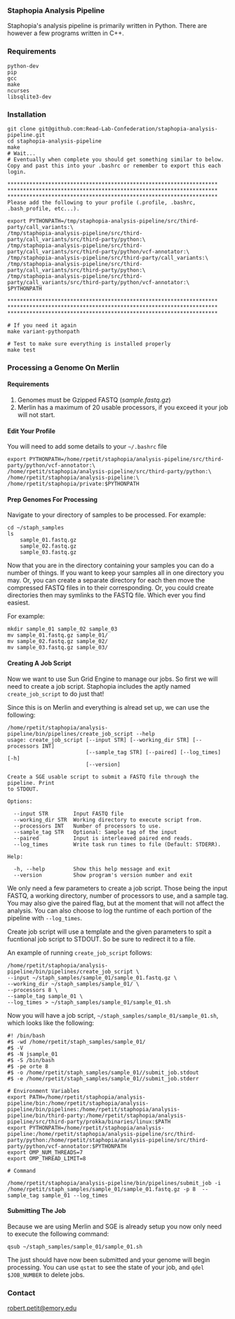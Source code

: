### Staphopia Analysis Pipeline
Staphopia's analysis pipeline is primarily written in Python. There are however a few programs written in C++.

### Requirements
    python-dev
    pip 
    gcc
    make
    ncurses
    libsqlite3-dev

### Installation

    git clone git@github.com:Read-Lab-Confederation/staphopia-analysis-pipeline.git
    cd staphopia-analysis-pipeline
    make
    # Wait...
    # Eventually when complete you should get something similar to below. Copy and past this into your .bashrc or remember to export this each login.
    
    *******************************************************************
    *******************************************************************
    *******************************************************************
    Please add the following to your profile (.profile, .bashrc, .bash_profile, etc...).
    
    export PYTHONPATH=/tmp/staphopia-analysis-pipeline/src/third-party/call_variants:\
    /tmp/staphopia-analysis-pipeline/src/third-party/call_variants/src/third-party/python:\
    /tmp/staphopia-analysis-pipeline/src/third-party/call_variants/src/third-party/python/vcf-annotator:\
    /tmp/staphopia-analysis-pipeline/src/third-party/call_variants:\
    /tmp/staphopia-analysis-pipeline/src/third-party/call_variants/src/third-party/python:\
    /tmp/staphopia-analysis-pipeline/src/third-party/call_variants/src/third-party/python/vcf-annotator:\
    $PYTHONPATH
    
    *******************************************************************
    *******************************************************************
    *******************************************************************
    
    # If you need it again
    make variant-pythonpath
    
    # Test to make sure everything is installed properly
    make test

### Processing a Genome On Merlin

#### Requirements
1. Genomes must be Gzipped FASTQ (*sample.fastq.gz*)
2. Merlin has a maximum of 20 usable processors, if you exceed it your job will not start.

#### Edit Your Profile
You will need to add some details to your ``~/.bashrc`` file

    export PYTHONPATH=/home/rpetit/staphopia/analysis-pipeline/src/third-party/python/vcf-annotator:\
    /home/rpetit/staphopia/analysis-pipeline/src/third-party/python:\
    /home/rpetit/staphopia/analysis-pipeline:\
    /home/rpetit/staphopia/private:$PYTHONPATH

#### Prep Genomes For Processing
Navigate to your directory of samples to be processed.
For example:

    cd ~/staph_samples
    ls 
        sample_01.fastq.gz
        sample_02.fastq.gz
        sample_03.fastq.gz

Now that you are in the directory containing your samples you can do a number of things. If you want to keep your samples all in one directory you may. Or, you can create a separate directory for each then move the compressed FASTQ files in to their corresponding. Or, you could create directories then may symlinks to the FASTQ file. Which ever you find easiest.

For example:

    mkdir sample_01 sample_02 sample_03
    mv sample_01.fastq.gz sample_01/
    mv sample_02.fastq.gz sample_02/
    mv sample_03.fastq.gz sample_03/
    
#### Creating A Job Script
Now we want to use Sun Grid Engine to manage our jobs. So first we will need to create a job script. Staphopia includes the aptly named ``create_job_script`` to do just that!

Since this is on Merlin and everything is alread set up, we can use the following:

    /home/rpetit/staphopia/analysis-pipeline/bin/pipelines/create_job_script --help
    usage: create_job_script [--input STR] [--working_dir STR] [--processors INT]
                             [--sample_tag STR] [--paired] [--log_times] [-h]
                             [--version]
    
    Create a SGE usable script to submit a FASTQ file through the pipeline. Print
    to STDOUT.
    
    Options:
    
      --input STR        Input FASTQ file
      --working_dir STR  Working directory to execute script from.
      --processors INT   Number of processors to use.
      --sample_tag STR   Optional: Sample tag of the input
      --paired           Input is interleaved paired end reads.
      --log_times        Write task run times to file (Default: STDERR).
    
    Help:
    
      -h, --help         Show this help message and exit
      --version          Show program's version number and exit
    
We only need a few parameters to create a job script. Those being the input FASTQ, a working directory, number of processors to use, and a sample tag. You may also give the paired flag, but at the moment that will not affect the analysis. You can also choose to log the runtime of each portion of the pipeline with ``--log_times``.

Create job script will use a template and the given parameters to spit a fucntional job script to STDOUT. So be sure to redirect it to a file.

An example of running ``create_job_script`` follows:

    /home/rpetit/staphopia/analysis-pipeline/bin/pipelines/create_job_script \
    --input ~/staph_samples/sample_01/sample_01.fastq.gz \
    --working_dir ~/staph_samples/sample_01/ \
    --processors 8 \
    --sample_tag sample_01 \
    --log_times > ~/staph_samples/sample_01/sample_01.sh

Now you will have a job script, ``~/staph_samples/sample_01/sample_01.sh``, which looks like the following:

    #! /bin/bash
    #$ -wd /home/rpetit/staph_samples/sample_01/
    #$ -V
    #$ -N jsample_01
    #$ -S /bin/bash
    #$ -pe orte 8
    #$ -o /home/rpetit/staph_samples/sample_01//submit_job.stdout
    #$ -e /home/rpetit/staph_samples/sample_01//submit_job.stderr
    
    # Environment Variables
    export PATH=/home/rpetit/staphopia/analysis-pipeline/bin:/home/rpetit/staphopia/analysis-pipeline/bin/pipelines:/home/rpetit/staphopia/analysis-pipeline/bin/third-party:/home/rpetit/staphopia/analysis-pipeline/src/third-party/prokka/binaries/linux:$PATH
    export PYTHONPATH=/home/rpetit/staphopia/analysis-pipeline:/home/rpetit/staphopia/analysis-pipeline/src/third-party/python:/home/rpetit/staphopia/analysis-pipeline/src/third-party/python/vcf-annotator:$PYTHONPATH
    export OMP_NUM_THREADS=7
    export OMP_THREAD_LIMIT=8
    
    # Command
    
    /home/rpetit/staphopia/analysis-pipeline/bin/pipelines/submit_job -i /home/rpetit/staph_samples/sample_01/sample_01.fastq.gz -p 8  --sample_tag sample_01 --log_times

#### Submitting The Job
Because we are using Merlin and SGE is already setup you now only need to execute the following command:

    qsub ~/staph_samples/sample_01/sample_01.sh
    
The just should have now been submitted and your genome will begin processing. You can use ``qstat`` to see the state of your job, and ``qdel $JOB_NUMBER`` to delete jobs.    

### Contact
robert.petit@emory.edu
